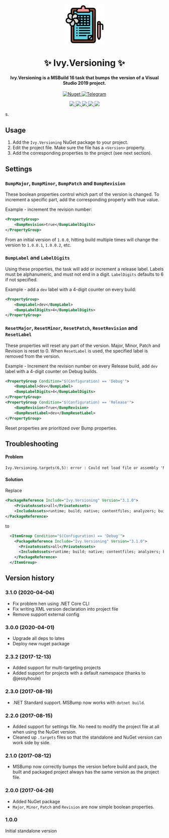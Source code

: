 <!-- Logo -->
<p align="center">
  <a href="#">
    <img height="128" width="128" src="https://raw.githubusercontent.com/0xF6/Ivy.Versioning/master/images/icon.png">
  </a>
</p>

<!-- Name -->
<h1 align="center">
  ✨ Ivy.Versioning ✨
</h1>
<!-- desc -->
<h4 align="center">
  Ivy.Versioning is a MSBuild 16 task that bumps the version of a Visual Studio 2019 project.
</h4>
<p align="center">
  <a href="https://www.nuget.org/packages/Ivy.Versioning/">
    <img alt="Nuget" src="https://img.shields.io/nuget/v/Ivy.Versioning.svg?color=%23884499">
  </a>
  <a href="https://t.me/ivysola">
    <img alt="Telegram" src="https://img.shields.io/badge/Ask%20Me-Anything-1f425f.svg">
  </a>
</p>
<p align="center">
  <a href="#">
    <img src="https://forthebadge.com/images/badges/made-with-c-sharp.svg">
    <img src="https://forthebadge.com/images/badges/designed-in-ms-paint.svg">
    <img src="https://forthebadge.com/images/badges/ages-18.svg">
    <img src="https://ForTheBadge.com/images/badges/winter-is-coming.svg">
    <img src="https://forthebadge.com/images/badges/gluten-free.svg">
  </a>
</p>s.

## Usage

1. Add the `Ivy.Versioning` NuGet package to your project.
2. Edit the project file. Make sure the file has a `<Version>` property.
3. Add the corresponding properties to the project (see next section).

## Settings
### `BumpMajor`, `BumpMinor`, `BumpPatch` and `BumpRevision`
These boolean properties control which part of the version is changed. 
To increment a specific part, add the corresponding property with true value.

Example - increment the revision number:
```xml
<PropertyGroup>
	<BumpRevision>true</BumpLabelDigits>
</PropertyGroup>
```
From an initial version of `1.0.0`, hitting build multiple times will change the version to `1.0.0.1`, `1.0.0.2`, etc.

### `BumpLabel` and `LabelDigits`
Using these properties, the task will add or increment a release label. Labels must be alphanumeric, and must not end in a digit. `LabelDigits` defaults to 6 if not specified.

Example - add a `dev` label with a 4-digit counter on every build:
```xml
<PropertyGroup>
	<BumpLabel>dev</BumpLabel>
	<BumpLabelDigits>4</BumpLabelDigits>
</PropertyGroup>
```

### `ResetMajor`, `ResetMinor`, `ResetPatch`, `ResetRevision` and `ResetLabel`

These properties will reset any part of the version. Major, Minor, Patch and Revision is reset to 0. When `ResetLabel` is used, the specified label is removed from the version.

Example - Increment the revision number on every Release build, add `dev` label with a 4-digit counter on Debug builds.
```xml
<PropertyGroup Condition="$(Configuration) == 'Debug'">
	<BumpLabel>dev</BumpLabel>
	<BumpLabelDigits>4</BumpLabelDigits>
</PropertyGroup>
<PropertyGroup Condition="$(Configuration) == 'Release'">
	<BumpRevision>True</BumpRevision>
	<BumpResetLabel>dev</BumpResetLabel>
</PropertyGroup>
```

Reset properties are prioritized over Bump properties.

## Troubleshooting		

#### Problem	
```cmd
Ivy.Versioning.targets(6,5): error : Could not load file or assembly 'NuGet.Versioning, Version=5.5.1.0, Culture=neutral, PublicKeyToken=31bf3856ad364e35'.
```

#### Solution		
	
Replace		
```xml
<PackageReference Include="Ivy.Versioning" Version="3.1.0"> 
    <PrivateAssets>all</PrivateAssets> 
    <IncludeAssets>runtime; build; native; contentfiles; analyzers; buildtransitive</IncludeAssets> 
</PackageReference> 
```		
to		
```xml
  <ItemGroup Condition="$(Configuration) == 'Debug'"> 
    <PackageReference Include="Ivy.Versioning" Version="3.1.0"> 
      <PrivateAssets>all</PrivateAssets> 
      <IncludeAssets>runtime; build; native; contentfiles; analyzers; buildtransitive</IncludeAssets> 
    </PackageReference> 
  </ItemGroup> 
```


## Version history


### 3.1.0 (2020-04-04)

* Fix problem hen using .NET Core CLI 
* Fix writing XML version declaration into project file
* Remove support external config


### 3.0.0 (2020-04-01)

* Upgrade all deps to lates
* Deploy new nuget package

### 2.3.2 (2017-12-13)

* Added support for multi-targeting projects
* Added support for projects with a default namespace (thanks to @jessyhoule)

### 2.3.0 (2017-08-19)

* .NET Standard support. MSBump now works with `dotnet build`.

### 2.2.0 (2017-08-15)

* Added support for settings file. No need to modify the project file at all when using the NuGet version.
* Cleaned up `.targets` files so that the standalone and NuGet version can work side by side.


### 2.1.0 (2017-08-12)

* MSBump now correctly bumps the version before build and pack, the built and packaged project always has the same version as the project file.

### 2.0.0 (2017-04-26)

* Added NuGet package
* `Major`, `Minor`, `Patch` and `Revision` are now simple boolean properties.

### 1.0.0
Initial standalone version
